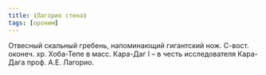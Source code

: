 ```yaml
---
title: ⦗Лагорио стена⦘
tags: [ороним]
---
```


Отвесный скальный гребень, напоминающий гигантский нож. С-вост. оконеч. хр.
Хоба-Тепе в масс. Кара-Даг I – в честь исследователя Кара-Дага проф. А.Е.
Лагорио.
